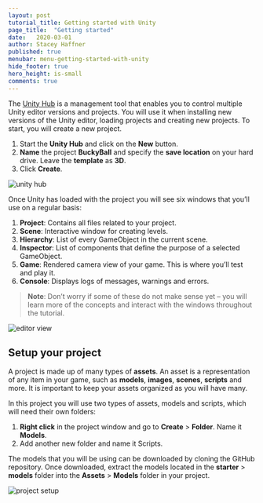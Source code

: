 ```yaml
---
layout: post
tutorial_title: Getting started with Unity
page_title:  "Getting started"
date:   2020-03-01
author: Stacey Haffner
published: true
menubar: menu-getting-started-with-unity
hide_footer: true
hero_height: is-small
comments: true
---
```

The [Unity Hub](https://docs.unity3d.com/Manual/GettingStartedInstallingHub.html) is a management tool that enables you to control multiple Unity editor versions and projects. You will use it when installing new versions of the Unity editor, loading projects and creating new projects. To start, you will create a new project.
1. Start the **Unity Hub** and click on the **New** button.
2. **Name** the project **BuckyBall** and specify the **save location** on your hard drive. Leave the **template** as **3D**.
3. Click **Create**.

![unity hub]({{page.dir}}/images/hub.jpg)

Once Unity has loaded with the project you will see six windows that you’ll use on a regular basis:

1. **Project**: Contains all files related to your project.
2. **Scene**: Interactive window for creating levels.
3. **Hierarchy**: List of every GameObject in the current scene.
4. **Inspector**: List of components that define the purpose of a selected GameObject.
5. **Game**: Rendered camera view of your game. This is where you’ll test and play it.
6. **Console**: Displays logs of messages, warnings and errors.

> **Note**: Don’t worry if some of these do not make sense yet – you will learn more of the concepts and interact with the windows throughout the tutorial.

![editor view]({{page.dir}}/images/editorView.jpg)

## Setup your project
A project is made up of many types of **assets**. An asset is a representation of any item in your game, such as **models**, **images**, **scenes**, **scripts** and more. It is important to keep your assets organized as you will have many.

In this project you will use two types of assets, models and scripts, which will need their own folders:

1. **Right click** in the project window and go to **Create** > **Folder**. Name it **Models**.
2. Add another new folder and name it Scripts.

The models that you will be using can be downloaded by cloning the GitHub repository. Once downloaded, extract the models located in the **starter** > **models** folder into the **Assets** > **Models** folder in your project.

![project setup]({{page.dir}}/images/projectFileSetup.gif)


